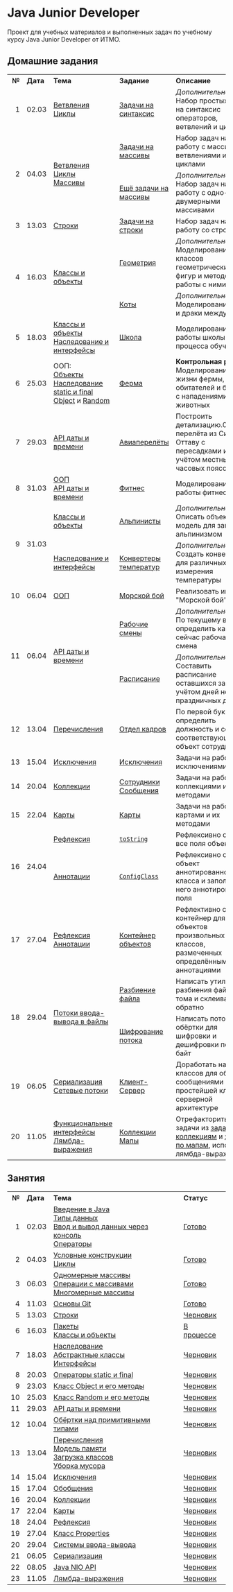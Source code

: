 # Java Junior Developer
Проект для учебных материалов и выполненных задач по учебному курсу Java Junior Developer от ИТМО.

## Домашние задания
<table>
    <tr>
        <th align="right">№</th>
        <th align="left">Дата</th>
        <th align="left">Тема</th>
        <th align="left">Задание</th>
        <th align="left">Описание</th>
        <th align="left">Статус</th>
    </tr>
    <tr>
        <td align="right">1</td>
        <td>02.03</td>
        <td>
            <a href="src/ru/ifmo/jjd/lessons/l02choicesloops">Ветвления<br/>Циклы</a>
        </td>
        <td><a href="src/ru/ifmo/jjd/exercises/e01syntax">Задачи на синтаксис</a></td>
        <td>
            <i>Дополнительно.</i><br/>
            Набор простых задач на синтаксис операторов, ветвлений и циклов
        </td>
        <td>Готово</td>
    </tr>
    <tr>
        <td align="right" rowspan="2">2</td>
        <td rowspan="2">04.03</td>
        <td rowspan="2">
            <a href="src/ru/ifmo/jjd/lessons/l02choicesloops">Ветвления<br/>Циклы</a><br/>
            <a href="src/ru/ifmo/jjd/lessons/l03arrays">Массивы</a>
        </td>
        <td><a href="src/ru/ifmo/jjd/exercises/e02arrays">Задачи на массивы</a></td>
        <td>Набор задач на работу с массивами, ветвлениями и циклами</td>
        <td>Готово</td>
    </tr>
    <tr>
        <td><a href="src/ru/ifmo/jjd/exercises/e02arrays/opt">Ещё задачи на массивы</a></td>
        <td>
            <i>Дополнительно.</i><br/>
            Набор задач на работу с одно- и двумерными массивами
        </td>
        <td>Готово</td>
    </tr>
    <tr>
        <td align="right">3</td>
        <td>13.03</td>
        <td><a href="src/ru/ifmo/jjd/lessons/l05strings">Строки</a></td>
        <td><a href="src/ru/ifmo/jjd/exercises/e03strings">Задачи на строки</a></td>
        <td>Набор задач на работу со строками</td>
        <td>Готово</td>
    </tr>
    <tr>
        <td align="right" rowspan="2">4</td>
        <td rowspan="2">16.03</td>
        <td rowspan="2"><a href="src/ru/ifmo/jjd/lessons/l06oop">Классы и объекты</a></td>
        <td><a href="src/ru/ifmo/jjd/exercises/e04objects/geometry">Геометрия</a></td>
        <td>
            <i>Дополнительно.</i><br/>
            Моделирование классов геометрических фигур и методов работы с ними
        </td>
        <td>Готово</td>
    </tr>
    <tr>
        <td><a href="src/ru/ifmo/jjd/exercises/e04objects/cats">Коты</a></td>
        <td>
            <i>Дополнительно.</i><br/>
            Моделирование котов и драки между ними
        </td>
        <td>Готово</td>
    </tr>
    <tr>
        <td align="right">5</td>
        <td>18.03</td>
        <td>
            <a href="src/ru/ifmo/jjd/lessons/l06oop">Классы и объекты</a><br/>
            <a href="src/ru/ifmo/jjd/lessons/l07inheritance">Наследование и интерфейсы</a>
        </td>
        <td><a href="src/ru/ifmo/jjd/exercises/e05school">Школа</a></td>
        <td>Моделирование работы школы и процесса обучения</td>
        <td>Готово</td>
    </tr>
    <tr>
        <td align="right">6</td>
        <td>25.03</td>
        <td>
            ООП:<br/>
            <a href="src/ru/ifmo/jjd/lessons/l06oop">Объекты</a><br/>
            <a href="src/ru/ifmo/jjd/lessons/l07inheritance">Наследование</a><br/>
            <a href="src/ru/ifmo/jjd/lessons/l08staticfinal">static и final</a><br/>
            <a href="src/ru/ifmo/jjd/lessons/l09objectclass">Object</a> и 
            <a href="src/ru/ifmo/jjd/lessons/l09random">Random</a> 
        </td>
        <td><a href="src/ru/ifmo/jjd/exercises/e06farm">Ферма</a></td>
        <td>
            <b>Контрольная работа</b><br/>
            Моделирование жизни фермы, её обитателей и борьбы с нападениями диких животных
        </td>
        <td>Готово</td>
    </tr>
    <tr>
        <td align="right">7</td>
        <td>29.03</td>
        <td><a href="src/ru/ifmo/jjd/lessons/l11datetime">API даты и времени</a></td>
        <td><a href="src/ru/ifmo/jjd/exercises/e07aircrafts">Авиаперелёты</a></td>
        <td>
            Построить детализацию.03шрута перелёта из Сиднея в Оттаву с пересадками и с учётом местных часовых поясов
        </td>
        <td>Исправить<br/>замечания</td>
    </tr>
    <tr>
        <td align="right">8</td>
        <td>31.03</td>
        <td>
            <a href="src/ru/ifmo/jjd/lessons/l07inheritance">ООП</a><br/>
            <a href="src/ru/ifmo/jjd/lessons/l11datetime">API даты и времени</a>
        </td>
        <td><a href="src/ru/ifmo/jjd/exercises/e08fitness">Фитнес</a></td>
        <td>Моделирование работы фитнес-клуба</td>
        <td>Исправить<br/>замечания</td>
    </tr>
    <tr>
        <td align="right" rowspan="2">9</td>
        <td rowspan="2">31.03</td>
        <td><a href="src/ru/ifmo/jjd/lessons/l06oop">Классы и объекты</a></td>
        <td><a href="src/ru/ifmo/jjd/exercises/e09oop/climbers">Альпинисты</a></td>
        <td>
            <i>Дополнительно.</i><br/>
            Описать объектную модель для занятий альпинизмом
        </td>
        <td>Не сделано</td>
    </tr>
    <tr>
        <td><a href="src/ru/ifmo/jjd/lessons/l07inheritance">Наследование и интерфейсы</a></td>
        <td><a href="src/ru/ifmo/jjd/exercises/e09oop/temperature">Конвертеры температур</a></td>
        <td>
            <i>Дополнительно.</i><br/>
            Создать конвертеры для различных шкал измерения температуры
        </td>
        <td>Не сделано</td>
    </tr>
    <tr>
        <td align="right">10</td>
        <td>06.04</td>
        <td><a href="src/ru/ifmo/jjd/lessons/l07inheritance">ООП</a></td>
        <td><a href="src/ru/ifmo/jjd/exercises/e10battleships">Морской бой</a></td>
        <td>Реализовать игру "Морской бой"</td>
        <td>На проверке</td>
    </tr>
    <tr>
        <td align="right" rowspan="2">11</td>
        <td rowspan="2">06.04</td>
        <td rowspan="2"><a href="src/ru/ifmo/jjd/lessons/l11datetime">API даты и времени</a></td>
        <td><a href="src/ru/ifmo/jjd/exercises/e11datetime/workshifts">Рабочие смены</a></td>
        <td>
            <i>Дополнительно.</i><br/>
            По текущему времени определить какая сейчас рабочая смена 
        </td>
        <td>Не сделано</td>
    </tr>
    <tr>
        <td><a href="src/ru/ifmo/jjd/exercises/e11datetime/schedule">Расписание</a></td>
        <td>
            <i>Дополнительно.</i><br/>
            Составить расписание оставшихся занятий с учётом дней недели и праздничных дней
        </td>
        <td>Не сделано</td>
    </tr>
    <tr>
        <td align="right">12</td>
        <td>13.04</td>
        <td><a href="src/ru/ifmo/jjd/lessons/l13enumsgc">Перечисления</a></td>
        <td><a href="src/ru/ifmo/jjd/exercises/e12hr">Отдел кадров</a></td>
        <td>По первой букве определить должность и создать соответствующий объект сотрудника</td>
        <td>Готово</td>
    </tr>
    <tr>
        <td align="right">13</td>
        <td>15.04</td>
        <td><a href="src/ru/ifmo/jjd/lessons/l14exceptions">Исключения</a></td>
        <td><a href="src/ru/ifmo/jjd/exercises/e13exceptions">Исключения</a></td>
        <td>Задачи на работу с исключениями</td>
        <td>Готово</td>
    </tr>
    <tr>
        <td align="right">14</td>
        <td>20.04</td>
        <td><a href="src/ru/ifmo/jjd/lessons/l16collections">Коллекции</a></td>
        <td>
            <a href="src/ru/ifmo/jjd/exercises/e14collections/employees">Сотрудники</a><br/>
            <a href="src/ru/ifmo/jjd/exercises/e14collections/messages">Сообщения</a>
        </td>
        <td>Задачи на работу с коллекциями и их методами</td>
        <td>Готово</td>
    </tr>
    <tr>
        <td align="right">15</td>
        <td>22.04</td>
        <td><a href="src/ru/ifmo/jjd/lessons/l17maps">Карты</a></td>
        <td><a href="src/ru/ifmo/jjd/exercises/e15maps">Карты</a><br/></td>
        <td>Задачи на работу с картами и их методами</td>
        <td>Готово</td>
    </tr>
    <tr>
        <td align="right" rowspan="2">16</td>
        <td rowspan="2">24.04</td>
        <td><a href="src/ru/ifmo/jjd/lessons/l18reflection">Рефлексия</a></td>
        <td>
            <a href="src/ru/ifmo/jjd/exercises/e16reflection/zoo"><code>toString</code></a>
        </td>
        <td>Рефлексивно описать все поля объекта</td>
        <td>Готово</td>
    </tr>
    <tr>
        <td><a href="src/ru/ifmo/jjd/lessons/l18reflection">Аннотации</a></td>
        <td>
            <a href="src/ru/ifmo/jjd/exercises/e16reflection/config"><code>ConfigClass</code></a>
        </td>
        <td>Рефлексивно создать объект аннотированного класса и заполнить у него аннотированные поля</td>
        <td>Готово</td>
    </tr>
    <tr>
        <td align="right">17</td>
        <td>27.04</td>
        <td><a href="src/ru/ifmo/jjd/lessons/l18reflection">Рефлексия<br/>Аннотации</a></td>
        <td>
            <a href="src/ru/ifmo/jjd/exercises/e17di">Контейнер объектов</a>
        </td>
        <td>Рефлективно создать контейнер для объектов произвольных классов, размеченных определёнными аннотациями</td>
        <td>Не сделано</td>
    </tr>
    <tr>
        <td align="right" rowspan="2">18</td>
        <td rowspan="2">29.04</td>
        <td rowspan="2"><a href="src/ru/ifmo/jjd/lessons/l20io">Потоки ввода-вывода в файлы</a></td>
        <td>
            <a href="src/ru/ifmo/jjd/exercises/e18io/splitter">Разбиение файла</a>
        </td>
        <td>Написать утилиту для разбиения файла на тома и склеивания их обратно</td>
        <td>Готово</td>
    </tr>
    <tr>
        <td>
            <a href="src/ru/ifmo/jjd/exercises/e18io/splitter">Шифрование потока</a>
        </td>
        <td>Написать потоки-обёртки для шифровки и дешифровки потока байт</td>
        <td>Готово</td>
    </tr>
    <tr>
        <td align="right">19</td>
        <td>06.05</td>
        <td><a href="src/ru/ifmo/jjd/lessons/l21serialize">Сериализация<br/>Сетевые потоки</a></td>
        <td>
            <a href="src/ru/ifmo/jjd/exercises/e19clientserver">Клиент-Сервер</a>
        </td>
        <td>Доработать набор классов для обмена сообщениями в простейшей клиент-серверной архитектуре</td>
        <td>Готово</td>
    </tr>
    <tr>
        <td align="right">20</td>
        <td>11.05</td>
        <td><a href="src/ru/ifmo/jjd/lessons/l23lambdas">Функциональные интерфейсы<br/>Лямбда-выражения</a></td>
        <td>
            <a href="src/ru/ifmo/jjd/exercises/e20lambdas">Коллекции<br/>Мапы</a>
        </td>
        <td>
            Отрефакторить задачи из <a href="src/ru/ifmo/jjd/exercises/e16collections">задания по коллекциям</a>
            и <a href="src/ru/ifmo/jjd/exercises/e17maps">задания по мапам</a>, используя лямбда-выражения 
        </td>
        <td>Готово</td>
    </tr>
</table>

## Занятия

<table>
    <tr>
        <th align="right">№</th>
        <th align="left">Дата</th>
        <th align="left">Тема</th>
        <th align="left">Статус</th>
    </tr>
    <tr>
        <td align="right">1</td>
        <td>02.03</td>
        <td>
            <a href="src/ru/ifmo/jjd/lessons/l01basesyntax/Introduction.md">Введение в Java</a><br/>
            <a href="src/ru/ifmo/jjd/lessons/l01basesyntax/DataTypes.md">Типы данных</a><br/>
            <a href="src/ru/ifmo/jjd/lessons/l01basesyntax/BasicInputOutput.md">
                Ввод и вывод данных через консоль
            </a><br/>
            <a href="src/ru/ifmo/jjd/lessons/l01basesyntax/Operators.md">Операторы</a>
        </td>
        <td><a href="src/ru/ifmo/jjd/lessons/l01basesyntax">Готово</a></td>
    </tr>
    <tr>
        <td align="right">2</td>
        <td>04.03</td>
        <td>
            <a href="src/ru/ifmo/jjd/lessons/l02choicesloops/ConditionalStatements.md">Условные конструкции</a><br/>
            <a href="src/ru/ifmo/jjd/lessons/l02choicesloops/Loops.md">Циклы</a>
        </td>
        <td><a href="src/ru/ifmo/jjd/lessons/l02choicesloops">Готово</a></td>
    </tr>
    <tr>
        <td align="right">3</td>
        <td>06.03</td>
        <td>
            <a href="src/ru/ifmo/jjd/lessons/l03arrays/Arrays.md">Одномерные массивы</a><br/>
            <a href="src/ru/ifmo/jjd/lessons/l03arrays/ArraysOperations.md">Операции с массивами</a><br/>
            <a href="src/ru/ifmo/jjd/lessons/l03arrays/MultiDimensionalArrays.md">Многомерные массивы</a>
        </td>
        <td><a href="src/ru/ifmo/jjd/lessons/l03arrays">Готово</a></td>
    </tr>
    <tr>
        <td align="right">4</td>
        <td>11.03</td>
        <td><a href="src/ru/ifmo/jjd/lessons/l04git/Git.md">Основы Git</a></td>
        <td><a href="src/ru/ifmo/jjd/lessons/l04git">Готово</a></td>
    </tr>
    <tr>
        <td align="right">5</td>
        <td>13.03</td>
        <td><a href="src/ru/ifmo/jjd/lessons/l05strings/README.md">Строки</a></td>
        <td><a href="src/ru/ifmo/jjd/lessons/l05strings">Черновик</a></td>
    </tr>
    <tr>
        <td align="right">6</td>
        <td>16.03</td>
        <td>
            <a href="src/ru/ifmo/jjd/lessons/l06oop/Packages.md">Пакеты</a><br/>
            <a href="src/ru/ifmo/jjd/lessons/l06oop/ClassesAndObjects.md">Классы и объекты</a>
        </td>
        <td><a href="src/ru/ifmo/jjd/lessons/l06oop">В процессе</a></td>
    </tr>
    <tr>
        <td align="right">7</td>
        <td>18.03</td>
        <td><a href="src/ru/ifmo/jjd/lessons/l07inheritance/README.md">
            Наследование<br/>Абстрактные классы<br/>Интерфейсы
        </a></td>
        <td><a href="src/ru/ifmo/jjd/lessons/l07inheritance">Черновик</a></td>
    </tr>
    <tr>
        <td align="right">8</td>
        <td>20.03</td>
        <td><a href="src/ru/ifmo/jjd/lessons/l08staticfinal/README.md">Операторы static и final</a></td>
        <td><a href="src/ru/ifmo/jjd/lessons/l08staticfinal">Черновик</a></td>
    </tr>
    <tr>
        <td align="right">9</td>
        <td>23.03</td>
        <td><a href="src/ru/ifmo/jjd/lessons/l09objectclass/README.md">Класс Object и его методы</a></td>
        <td><a href="src/ru/ifmo/jjd/lessons/l09objectclass">Черновик</a></td>
    </tr>
    <tr>
        <td align="right">10</td>
        <td>25.03</td>
        <td><a href="src/ru/ifmo/jjd/lessons/l10random/README.md">Класс Random и его методы</a></td>
        <td><a href="src/ru/ifmo/jjd/lessons/l10random">Черновик</a></td>
    </tr>
    <tr>
        <td align="right">11</td>
        <td>29.03</td>
        <td><a href="src/ru/ifmo/jjd/lessons/l11datetime/README.md">API даты и времени</a></td>
        <td><a href="src/ru/ifmo/jjd/lessons/l11datetime">Черновик</a></td>
    </tr>
    <tr>
        <td align="right">12</td>
        <td>10.04</td>
        <td><a href="src/ru/ifmo/jjd/lessons/l12wrappers/README.md">Обёртки над примитивными типами</a></td>
        <td><a href="src/ru/ifmo/jjd/lessons/l12wrappers">Черновик</a></td>
    </tr>
    <tr>
        <td align="right">13</td>
        <td>13.04</td>
        <td><a href="src/ru/ifmo/jjd/lessons/l13enumsgc/README.md">
            Перечисления<br/>
            Модель памяти<br/>
            Загрузка классов<br/>
            Уборка мусора
        </a></td>
        <td><a href="src/ru/ifmo/jjd/lessons/l13enumsgc">Черновик</a></td>
    </tr>
    <tr>
        <td align="right">14</td>
        <td>15.04</td>
        <td><a href="src/ru/ifmo/jjd/lessons/l14exceptions/README.md">Исключения</a></td>
        <td><a href="src/ru/ifmo/jjd/lessons/l14exceptions">Черновик</a></td>
    </tr>
    <tr>
        <td align="right">15</td>
        <td>17.04</td>
        <td><a href="src/ru/ifmo/jjd/lessons/l15generics/README.md">Обобщения</a></td>
        <td><a href="src/ru/ifmo/jjd/lessons/l15generics">Черновик</a></td>
    </tr>
    <tr>
        <td align="right">16</td>
        <td>20.04</td>
        <td><a href="src/ru/ifmo/jjd/lessons/l16collections/README.md">Коллекции</a></td>
        <td><a href="src/ru/ifmo/jjd/lessons/l16collections">Черновик</a></td>
    </tr>
    <tr>
        <td align="right">17</td>
        <td>22.04</td>
        <td><a href="src/ru/ifmo/jjd/lessons/l17maps/README.md">Карты</a></td>
        <td><a href="src/ru/ifmo/jjd/lessons/l17maps">Черновик</a></td>
    </tr>
    <tr>
        <td align="right">18</td>
        <td>24.04</td>
        <td><a href="src/ru/ifmo/jjd/lessons/l18reflection/README.md">Рефлексия</a></td>
        <td><a href="src/ru/ifmo/jjd/lessons/l18reflection">Черновик</a></td>
    </tr>
    <tr>
        <td align="right">19</td>
        <td>27.04</td>
        <td><a href="src/ru/ifmo/jjd/lessons/l19properties/README.md">Класс Properties</a></td>
        <td><a href="src/ru/ifmo/jjd/lessons/l19properties">Черновик</a></td>
    </tr>
    <tr>
        <td align="right">20</td>
        <td>29.04</td>
        <td><a href="src/ru/ifmo/jjd/lessons/l20io/README.md">Системы ввода-вывода</a></td>
        <td><a href="src/ru/ifmo/jjd/lessons/l20io">Черновик</a></td>
    </tr>
    <tr>
        <td align="right">21</td>
        <td>06.05</td>
        <td><a href="src/ru/ifmo/jjd/lessons/l21serialize/README.md">Сериализация</a></td>
        <td><a href="src/ru/ifmo/jjd/lessons/l21serialize">Черновик</a></td>
    </tr>
    <tr>
        <td align="right">22</td>
        <td>08.05</td>
        <td><a href="src/ru/ifmo/jjd/lessons/l22nio/README.md">Java NIO API</a></td>
        <td><a href="src/ru/ifmo/jjd/lessons/l22nio">Черновик</a></td>
    </tr>
    <tr>
        <td align="right">23</td>
        <td>11.05</td>
        <td><a href="src/ru/ifmo/jjd/lessons/l23lambdas/README.md">Лямбда-выражения</a></td>
        <td><a href="src/ru/ifmo/jjd/lessons/l23lambdas">Черновик</a></td>
    </tr>
<!--
    <tr>
        <td align="right">   </td>
        <td>    </td>
        <td><a href="src/ru/ifmo/jjd/lessons/    ">    </a></td>
        <td><a href="src/ru/ifmo/jjd/lessons/    ">    </a></td>
    </tr>
-->
</table>
